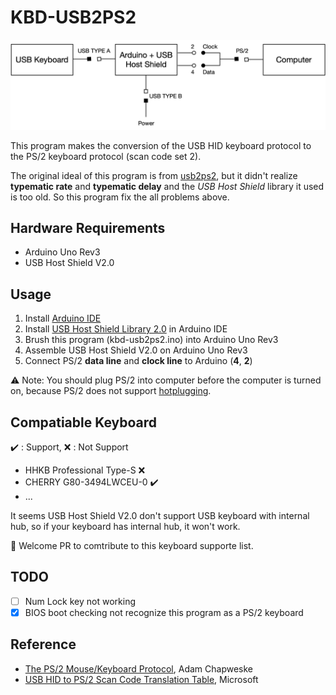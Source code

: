 # KBD-USB2PS2

![kbd-usb2ps2](kbd-usb2ps2.png)

This program makes the conversion of the USB HID keyboard protocol to the PS/2 keyboard protocol (scan code set 2).

The original ideal of this program is from [usb2ps2](https://github.com/limao693/usb2ps2), but it didn't realize **typematic rate** and  **typematic delay** and the *USB Host Shield* library it used is too old. So this program fix the all problems above.

## Hardware Requirements

* Arduino Uno Rev3
* USB Host Shield V2.0

## Usage

1. Install [Arduino IDE](https://www.arduino.cc/en/Main/Software)
2. Install [USB Host Shield Library 2.0](https://github.com/felis/USB_Host_Shield_2.0) in Arduino IDE
3. Brush this program (kbd-usb2ps2.ino) into Arduino Uno Rev3
4. Assemble USB Host Shield V2.0 on Arduino Uno Rev3
5. Connect PS/2 **data line** and **clock line** to Arduino (**4**, **2**)

:warning: Note: You should plug PS/2 into computer before the computer is turned on, because PS/2 does not support [hotplugging](https://en.wikipedia.org/wiki/PS/2_port#Hotplugging).

## Compatiable Keyboard

:heavy_check_mark: : Support, :x: : Not Support

* HHKB Professional Type-S :x:
* CHERRY G80-3494LWCEU-0 :heavy_check_mark:
* ...

It seems USB Host Shield V2.0 don't support USB keyboard with internal hub, so if your keyboard has internal hub, it won't work.

:rose: Welcome PR to comtribute to this keyboard supporte list.

## TODO

* [ ] Num Lock key not working
* [x] BIOS boot checking not recognize this program as a PS/2 keyboard

## Reference

* [The PS/2 Mouse/Keyboard Protocol](https://www.avrfreaks.net/sites/default/files/PS2%20Keyboard.pdf), Adam Chapweske
* [USB HID to PS/2 Scan Code Translation Table](https://download.microsoft.com/download/1/6/1/161ba512-40e2-4cc9-843a-923143f3456c/translate.pdf), Microsoft
